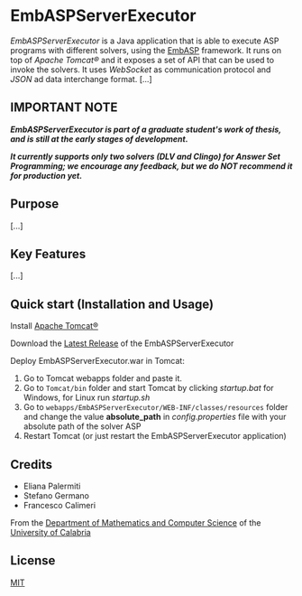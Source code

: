 # EmbASPServerExecutor
_EmbASPServerExecutor_ is a Java application that is able to execute ASP programs with different solvers, using the [EmbASP](https://github.com/DeMaCS-UNICAL/EmbASP) framework.
It runs on top of _Apache Tomcat&reg;_ and it exposes a set of API that can be used to invoke the solvers.
It uses _WebSocket_ as communication protocol and _JSON_ ad data interchange format.
[...]


## IMPORTANT NOTE

__*EmbASPServerExecutor is part of a graduate student's work of thesis, and is still at the early stages of development.*__

__*It currently supports only two solvers (DLV and Clingo) for Answer Set Programming; we encourage any feedback, but we do NOT recommend it for production yet.*__


## Purpose
[...]


## Key Features
[...]


## Quick start (Installation and Usage)
Install [Apache Tomcat&reg;](http://tomcat.apache.org)

Download the [Latest Release](../../releases/latest) of the EmbASPServerExecutor

Deploy EmbASPServerExecutor.war in Tomcat:
 1. Go to Tomcat webapps folder and paste it.
 2. Go to `Tomcat/bin` folder and start Tomcat by clicking *startup.bat* for Windows, for Linux run *startup.sh*
 3. Go to `webapps/EmbASPServerExecutor/WEB-INF/classes/resources` folder and change the value **absolute_path** in *config.properties* file with your absolute path of the solver ASP
 4. Restart Tomcat (or just restart the EmbASPServerExecutor application)


## Credits
 - Eliana Palermiti
 - Stefano Germano
 - Francesco Calimeri

From the [Department of Mathematics and Computer Science](https://www.mat.unical.it) of the [University of Calabria](http://unical.it)


## License
  [MIT](LICENSE)

